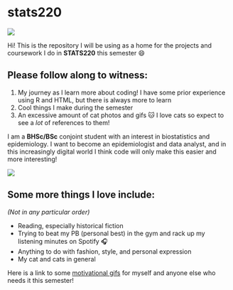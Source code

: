 # stats220

![](https://www.icegif.com/wp-content/uploads/2023/03/icegif-1573.gif)

Hi! This is the repository I will be using as a home for the projects and coursework I do in **STATS220** this semester 😄

## Please follow along to witness:
1. My journey as I learn more about coding! I have some prior experience using R and HTML, but there is always more to learn
2. Cool things I make during the semester
3. An excessive amount of cat photos and gifs 🐱 I love cats so expect to see a *lot* of references to them!

I am a **BHSc/BSc** conjoint student with an interest in biostatistics and epidemiology. I want to become an epidemiologist and data analyst, and in this increasingly digital world I think code will only make this easier and more interesting!

![](https://i.imgflip.com/2ll45k.jpg)

## Some more things I love include:
*(Not in any particular order)*
* Reading, especially historical fiction
* Trying to beat my PB (personal best) in the gym and rack up my listening minutes on Spotify 🎧
* Anything to do with fashion, style, and personal expression
* My cat and cats in general

Here is a link to some [motivational gifs](https://giphy.com/explore/motivational) for myself and anyone else who needs it this semester!
